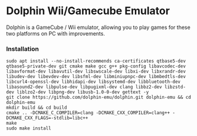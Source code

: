 # Dolphin Wii/Gamecube Emulator
 Dolphin is a GameCube / Wii emulator, allowing you to play games for these two platforms on PC with improvements. 
 
### Installation
```
sudo apt install --no-install-recommends ca-certificates qtbase5-dev qtbase5-private-dev git cmake make gcc g++ pkg-config libavcodec-dev libavformat-dev libavutil-dev libswscale-dev libxi-dev libxrandr-dev libudev-dev libevdev-dev libsfml-dev libminiupnpc-dev libmbedtls-dev libcurl4-openssl-dev libhidapi-dev libsystemd-dev libbluetooth-dev libasound2-dev libpulse-dev libpugixml-dev clang libbz2-dev libzstd-dev liblzo2-dev libpng-dev libusb-1.0-0-dev gettext -y
git clone https://github.com/dolphin-emu/dolphin.git dolphin-emu && cd dolphin-emu
mkdir build && cd build
cmake .. -DCMAKE_C_COMPILER=clang -DCMAKE_CXX_COMPILER=clang++ -DCMAKE_CXX_FLAGS=-stdlib=libc++
make
sudo make install
```
